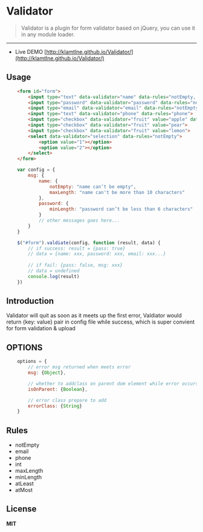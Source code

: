 # Validator

> Validator is a plugin for form validator based on jQuery, you can use it in any module loader.

-------------------

- Live DEMO [http://klamtlne.github.io/Validator/](http://klamtlne.github.io/Validator/)

## Usage
```html
	<form id="form">
		<input type="text" data-validator="name" data-rules="notEmpty, maxLength=10">
		<input type="password" data-validator="password" data-rules="notEmpty, minLength=6">
		<input type="email" data-validator="email" data-rules="notEmpty, email">
		<input type="text" data-validator="phone" data-rules="phone">
		<input type="checkbox" data-validator="fruit" value="apple" data-rules="atLeast=1, atMost=2">
		<input type="checkbox" data-validator="fruit" value="pear">
		<input type="checkbox" data-validator="fruit" value="lemon">
		<select data-validator="selection" data-rules="notEmpty">
			<option value="1"></option>
			<option value="2"></option>
		</select>
	</form>
```

```javascript
	var config = {
		msg: {
			name: {
				notEmpty: "name can’t be empty",
				maxLength: "name can't be more than 10 characters"
			},
			password: {
				minLength: "password can’t be less than 6 characters"
			}
			// other messages goes here...
		}
	}

	$("#form").valdiate(config, function (result, data) {
		// if success: result = {pass: true}
		// data = {name: xxx, password: xxx, email: xxx...}
		
		// if fail: {pass: false, msg: xxx}
		// data = undefined
		console.log(result)
	})
```

## Introduction

Validator will quit as soon as it meets up the first error, Valdiator would return {key: value} pair in config file while success, which is super convient for form validation & upload

## OPTIONS

```javascript
	options = {
		// error msg returned when meets error
		msg: {Object},

		// whether to addclass on parent dom element while error occurs
		isOnParent: {Boolean},

		// error class prepare to add
		errorClass: {String}
	}
```


## Rules
- notEmpty
- email
- phone
- int
- maxLength
- minLength
- atLeast
- atMost

## License
**MIT**


